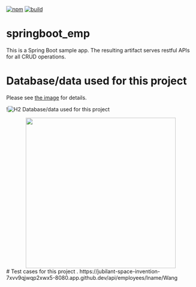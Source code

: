 
[![npm](https://img.shields.io/npm/v/@wenyanlang/core)](https://www.npmjs.com/package/@wenyanlang/core)
[![build](https://img.shields.io/github/workflow/status/kaiyuan01/springboot_emp/Java%20CI)](https://github.com/kaiyuan01/springboot_emp/actions)

# springboot_emp
This is a Spring Boot sample app. The resulting artifact serves restful APIs for all CRUD operations.

# Database/data used for this project
Please see [the image](https://1drv.ms/u/s!AubgbBOuCmokjxsNJ6cr9CD3wwUf) for details.

!![H2 Database/data used for this project](https://1drv.ms/u/s!AubgbBOuCmokjxsNJ6cr9CD3wwUf)
<div align="center">
    <img src="https://1drv.ms/u/s!AubgbBOuCmokjxsNJ6cr9CD3wwUf" width="400px"</img> 
</div>
# Test cases for this project
.
https://jubilant-space-invention-7xvv9qjwqp2xwx5-8080.app.github.dev/api/employees/lname/Wang